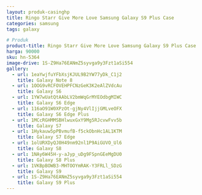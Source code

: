 ```yaml
---
layout: produk-casinghp
title: Ringo Starr Give More Love Samsung Galaxy S9 Plus Case
categories: samsung
tags: galaxy

# Produk
product-title: Ringo Starr Give More Love Samsung Galaxy S9 Plus Case
harga: 90000
sku: hn-5364
image-drive: 1S-Z9Ha76EANmZ5syvga9y3Fzt1aSi554
gallery:
  - url: 1eaYwjfuYFbXsjKJUL9B2YW77yDk_C1j2
    title: Galaxy Note 8
  - url: 1OOG9vRCFOVEHPFCNzGeK3K2eAlZVdcAu
    title: Galaxy S6
  - url: 1YW7wUatQtAAbLV2bmWqGrMYEOdbgMIWC
    title: Galaxy S6 Edge
  - url: 116aO91W0XPzOt-gjNy4VlIjjGMLveOFX
    title: Galaxy S6 Edge Plus
  - url: 1MCcRGHMMSBHlwuxGxY9Mg5RJcvwFvv5b
    title: Galaxy S7
  - url: 1Hykauw5pPBvmufB-f5ckObnHc1AL1KTM
    title: Galaxy S7 Edge
  - url: 1olURXDyQJ0H49nm92nl1P9AiGUVO_Ul6
    title: Galaxy S8
  - url: 1NAy6W45H-y-aJyp_uDg9FSpnGEeMgDU0
    title: Galaxy S8 Plus
  - url: 1VKBpBOWB3-MHTOOYmRAK-Y3FRLl_SDzG
    title: Galaxy S9
  - url: 1S-Z9Ha76EANmZ5syvga9y3Fzt1aSi554
    title: Galaxy S9 Plus
---
```

